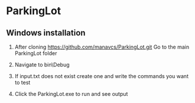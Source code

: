 # ParkingLot

## Windows installation

1. After cloning https://github.com/manavcs/ParkingLot.git
Go to the main ParkingLot folder

2. Navigate to bin\Debug

3. If input.txt does not exist create one and write the commands you want to test

4. Click the ParkingLot.exe to run and see output
